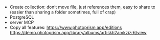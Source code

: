 - Create collection: don’t move file, just references them, easy to share to (easier than sharing a folder sometimes, full of crap)
- PostgreSQL
- server MCP
- Copy all features: https://www.photoprism.app/editions https://demo.photoprism.app/library/albums/artiskh2amkzizr6/view